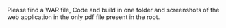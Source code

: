 Please find a WAR file, Code and build in one folder and screenshots of the web application in the only pdf file present in the root.
